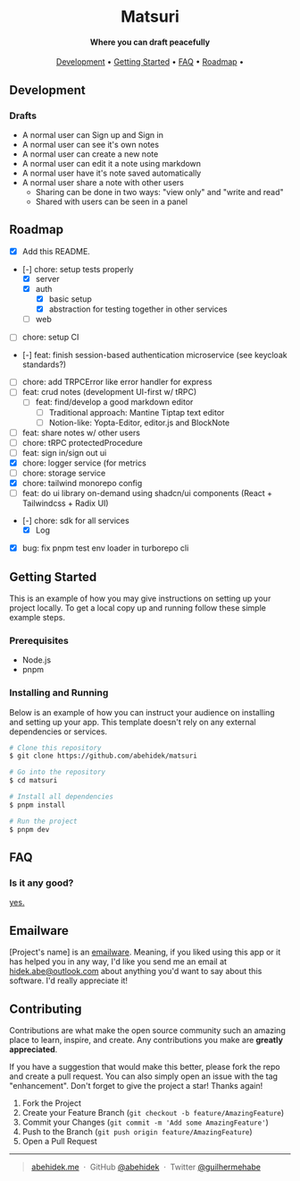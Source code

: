 <h1 align="center">
  <!-- <br>
  [Project's Logo] -->
  <br>
  Matsuri
  <br>
</h1>

<h4 align="center">Where you can draft peacefully</h4>

<!-- <p align="center">
  [Project's badges]
</p> -->

<p align="center">
  <!-- <a href="#about">About</a> • -->
  <!-- <a href="#key-features">Key Features</a> • -->
  <a href="#development">Development</a> •
  <a href="#getting-started">Getting Started</a> •
  <a href="#faq">FAQ</a> •
  <a href="#roadmap">Roadmap</a> •
  <!-- <a href="#support">Support</a> • -->
  <!-- <a href="#license">License</a> -->
</p>

<!-- ![screenshot](screenshots/1.jpg) -->

<!-- ## About

Simple overview of use/purpose.

## Key Features

- Feature 1
- Feature 2
  - Feature 2.1
  - Feature 2.2
- Feature 3 -->

## Development

### Drafts

- A normal user can Sign up and Sign in
- A normal user can see it's own notes
- A normal user can create a new note
- A normal user can edit it a note using markdown
- A normal user have it's note saved automatically
- A normal user share a note with other users
  - Sharing can be done in two ways: "view only" and "write and read"
  - Shared with users can be seen in a panel

## Roadmap

- [x] Add this README.
- [-] chore: setup tests properly
  - [x] server
  - [x] auth
    - [x] basic setup
    - [x] abstraction for testing together in other services
  - [ ] web
- [ ] chore: setup CI
- [-] feat: finish session-based authentication microservice (see keycloak standards?)
- [ ] chore: add TRPCError like error handler for express
- [ ] feat: crud notes (development UI-first w/ tRPC)
  - [ ] feat: find/develop a good markdown editor
    - [ ] Traditional approach: Mantine Tiptap text editor
    - [ ] Notion-like: Yopta-Editor, editor.js and BlockNote
- [ ] feat: share notes w/ other users
- [ ] chore: tRPC protectedProcedure
- [ ] feat: sign in/sign out ui
- [x] chore: logger service (for metrics
- [ ] chore: storage service
- [x] chore: tailwind monorepo config
- [ ] feat: do ui library on-demand using shadcn/ui components (React + Tailwindcss + Radix UI)
- [-] chore: sdk for all services
  - [x] Log
- [x] bug: fix pnpm test env loader in turborepo cli

## Getting Started

This is an example of how you may give instructions on setting up your project locally. To get a local copy up and running follow these simple example steps.

### Prerequisites

- Node.js
- pnpm

### Installing and Running

Below is an example of how you can instruct your audience on installing and setting up your app. This template doesn't rely on any external dependencies or services.

```bash
# Clone this repository
$ git clone https://github.com/abehidek/matsuri

# Go into the repository
$ cd matsuri

# Install all dependencies
$ pnpm install

# Run the project
$ pnpm dev
```

## FAQ

### Is it any good?

[yes.](https://news.ycombinator.com/item?id=3067434)

## Emailware

[Project's name] is an [emailware](https://en.wiktionary.org/wiki/emailware). Meaning, if you liked using this app or it has helped you in any way, I'd like you send me an email at <hidek.abe@outlook.com> about anything you'd want to say about this software. I'd really appreciate it!

## Contributing

Contributions are what make the open source community such an amazing place to learn, inspire, and create. Any contributions you make are **greatly appreciated**.

If you have a suggestion that would make this better, please fork the repo and create a pull request. You can also simply open an issue with the tag "enhancement".
Don't forget to give the project a star! Thanks again!

1. Fork the Project
2. Create your Feature Branch (`git checkout -b feature/AmazingFeature`)
3. Commit your Changes (`git commit -m 'Add some AmazingFeature'`)
4. Push to the Branch (`git push origin feature/AmazingFeature`)
5. Open a Pull Request

<!-- ## Support

You can also support us by:

<p align="left">
  <a href="https://www.buymeacoffee.com" target="_blank"><img src="https://www.buymeacoffee.com/assets/img/custom_images/purple_img.png" alt="Buy Me A Coffee" style="height: 41px !important;width: 174px !important;box-shadow: 0px 3px 2px 0px rgba(190, 190, 190, 0.5) !important;-webkit-box-shadow: 0px 3px 2px 0px rgba(190, 190, 190, 0.5) !important;" ></a> &nbsp &nbsp
  <a href="https://www.patreon.com">
    <img src="https://c5.patreon.com/external/logo/become_a_patron_button@2x.png" width="160">
  </a>
</p> -->

<!-- ## License

Your license here. -->

<!-- ## Acknowledgments

Inspiration, code snippets, etc.

- [Markdownify's README](https://github.com/amitmerchant1990/electron-markdownify#readme) -->

<!-- ## You may also like...

List of apps or libs that do similar stuff as your project.

- [Best-README-Template](https://github.com/othneildrew/Best-README-Template)
- [Simple README.md template](https://gist.github.com/DomPizzie/7a5ff55ffa9081f2de27c315f5018afc) -->

---

> [abehidek.me](https://abehidek.me) &nbsp;&middot;&nbsp;
> GitHub [@abehidek](https://github.com/abehidek) &nbsp;&middot;&nbsp;
> Twitter [@guilhermehabe](https://twitter.com/guilhermehabe)
